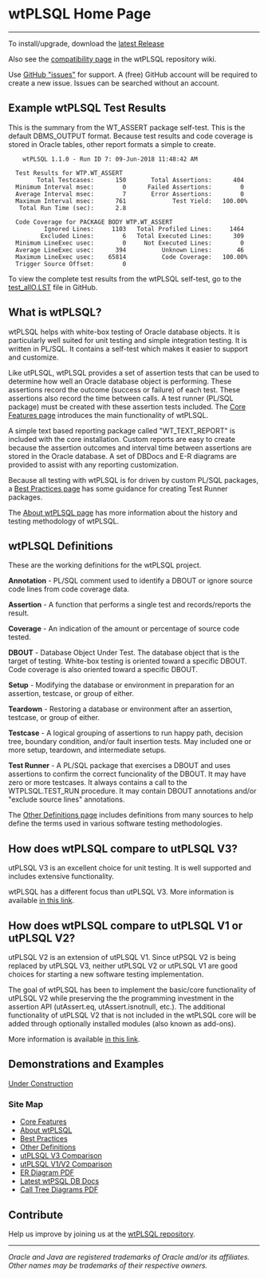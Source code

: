 # wtPLSQL Home Page

---
To install/upgrade, download the [latest Release](https://github.com/DDieterich/wtPLSQL/releases)

Also see the [compatibility page](https://github.com/DDieterich/wtPLSQL/wiki/Compatibility) in the wtPLSQL repository wiki.

Use [GitHub "issues"](https://github.com/DDieterich/wtPLSQL/issues) for support.  A (free) GitHub account will be required to create a new issue.  Issues can be searched without an account.

## Example wtPLSQL Test Results

This is the summary from the WT_ASSERT package self-test.  This is the default DBMS_OUTPUT format.  Because test results and code coverage is stored in Oracle tables, other report formats a simple to create.

```
    wtPLSQL 1.1.0 - Run ID 7: 09-Jun-2018 11:48:42 AM

  Test Results for WTP.WT_ASSERT
        Total Testcases:      150       Total Assertions:      404
  Minimum Interval msec:        0      Failed Assertions:        0
  Average Interval msec:        7       Error Assertions:        0
  Maximum Interval msec:      761             Test Yield:   100.00%
   Total Run Time (sec):      2.8

  Code Coverage for PACKAGE BODY WTP.WT_ASSERT
          Ignored Lines:     1103   Total Profiled Lines:     1464
         Excluded Lines:        6   Total Executed Lines:      309
  Minimum LineExec usec:        0     Not Executed Lines:        0
  Average LineExec usec:      394          Unknown Lines:       46
  Maximum LineExec usec:    65814          Code Coverage:   100.00%
  Trigger Source Offset:        0
```

To view the complete test results from the wtPLSQL self-test, go to the [test_allO.LST](https://github.com/DDieterich/wtPLSQL/blob/master/src/core/test_allO.LST) file in GitHub.


## What is wtPLSQL?

wtPLSQL helps with white-box testing of Oracle database objects.  It is particularly well suited for unit testing and simple integration testing.  It is written in PL/SQL.  It contains a self-test which makes it easier to support and customize.

Like utPLSQL, wtPLSQL provides a set of assertion tests that can be used to determine how well an Oracle database object is performing. These assertions record the outcome (success or failure) of each test. These assertions also record the time between calls. A test runner (PL/SQL package) must be created with these assertion tests included. The [Core Features page](Core-Features.md) introduces the main functionality of wtPLSQL.

A simple text based reporting package called "WT_TEXT_REPORT" is included with the core installation.  Custom reports are easy to create because the assertion outcomes and interval time between assertions are stored in the Oracle database.  A set of DBDocs and E-R diagrams are provided to assist with any reporting customization.

Because all testing with wtPLSQL is for driven by custom PL/SQL packages, a [Best Practices page](Best-Practices.md) has some guidance for creating Test Runner packages.

The [About wtPLSQL page](About-wtPLSQL.md) has more information about the history and testing methodology of wtPLSQL.

## wtPLSQL Definitions

These are the working definitions for the wtPLSQL project.

**Annotation** - PL/SQL comment used to identify a DBOUT or ignore source code lines from code coverage data.

**Assertion** - A function that performs a single test and records/reports the result.

**Coverage** - An indication of the amount or percentage of source code tested.

**DBOUT** - Database Object Under Test.  The database object that is the target of testing.  White-box testing is oriented toward a specific DBOUT.  Code coverage is also oriented toward a specific DBOUT.

**Setup** - Modifying the database or environment in preparation for an assertion, testcase, or group of either.

**Teardown** - Restoring a database or environment after an assertion, testcase, or group of either.

**Testcase** - A logical grouping of assertions to run happy path, decision tree, boundary condition, and/or fault insertion tests.  May included one or more setup, teardown, and intermediate setups.

**Test Runner** - A PL/SQL package that exercises a DBOUT and uses assertions to confirm the correct funcionality of the DBOUT. It may have zero or more testcases.  It always contains a call to the WTPLSQL.TEST_RUN procedure.  It may contain DBOUT annotations and/or "exclude source lines" annotations.

The [Other Definitions page](Other-Definitions.md) includes definitions from many sources to help define the terms used in various software testing methodologies.

## How does wtPLSQL compare to utPLSQL V3?

utPLSQL V3 is an excellent choice for unit testing.  It is well supported and includes extensive functionality.

wtPLSQL has a different focus than utPLSQL V3.  More information is available [in this link](utPLSQL-V3-Comparison).

## How does wtPLSQL compare to utPLSQL V1 or utPLSQL V2?

utPLSQL V2 is an extension of utPLSQL V1. Since utPSQL V2 is being replaced by utPLSQL V3, neither utPLSQL V2 or utPLSQL V1 are good choices for starting a new software testing implementation.

The goal of wtPLSQL has been to implement the basic/core functionality of utPLSQL V2 while preserving the the programming investment in the assertion API (utAssert.eq, utAssert.isnotnull, etc.). The additional functionality of utPLSQL V2 that is not included in the wtPLSQL core will be added through optionally installed modules (also known as add-ons).

More information is available [in this link](utPLSQL-V2-Comparison).

## Demonstrations and Examples

[Under Construction](demo/README.md)

### Site Map

* [Core Features](Core-Features.md)
* [About wtPLSQL](About-wtPLSQL.md)
* [Best Practices](Best-Practices.md)
* [Other Definitions](Other-Definitions.md)
* [utPLSQL V3 Comparison](utPLSQL-V3-Comparison)
* [utPLSQL V1/V2 Comparison](utPLSQL-V2-Comparison)
* [ER Diagram PDF](core/ER_Diagrams.pdf)
* [Latest wtPSQL DB Docs](core/DBDocs/index.html)
* [Call Tree Diagrams PDF](core/Call_Tree_Diagrams.pdf)

## Contribute

Help us improve by joining us at the [wtPLSQL repository](https://github.com/DDieterich/wtPLSQL).

---

_Oracle and Java are registered trademarks of Oracle and/or its affiliates. Other names may be trademarks of their respective owners._
